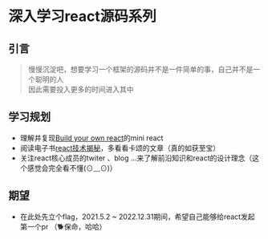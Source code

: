 # 深入学习react源码系列
## 引言
> 慢慢沉淀吧，想要学习一个框架的源码并不是一件简单的事，自己并不是一个聪明的人<br>
> 因此需要投入更多的时间进入其中
## 学习规划
- 理解并复现[Build your own react](https://pomb.us/build-your-own-react/)的mini react
- 阅读电子书[react技术揭秘](https://react.iamkasong.com/)，多看看卡颂的文章（真的如获至宝）
- 关注react核心成员的twiter 、blog ...来了解前沿知识和react的设计理念（这个感觉会完全看不懂(⊙﹏⊙)）
## 期望
- 在此处先立个flag，2021.5.2 ~ 2022.12.31期间，希望自己能够给react发起第一个pr （🐕保命，哈哈）
